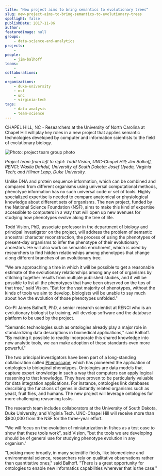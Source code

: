 ```yaml
---
title: "New project aims to bring semantics to evolutionary trees"
slug: new-project-aims-to-bring-semantics-to-evolutionary-trees
spotlight: false
publishDate: 2017-11-06
author: 
featuredImage: null
groups:
    - data-science-and-analytics
projects:
    - 
people:
    - jim-balhoff
teams: 
    - 
collaborations:
    - 
organizations:
    - duke-university
    - nsf
    - unc
    - virginia-tech
tags:
    - data-analysis
    - team-science
---
```


CHAPEL HILL, NC - Researchers at the University of North Carolina at Chapel Hill will play key roles in a new project that applies semantic technologies developed by computer and information scientists to the field of evolutionary biology.

![Photo: project team group photo](https://renci.org/wp-content/uploads/2017/11/bio-team-1024x768.jpg)

_Project team from left to right: Todd Vision, UNC-Chapel Hill; Jim Balhoff, RENCI; Wasila Dahdul, University of South Dakota; Josef Uyeda, Virginia Tech; and Hilmar Lapp, Duke University._

Unlike DNA and protein sequence information, which can be combined and compared from different organisms using universal computational methods, phenotype information has no such universal code or set of tools. Highly specialized expertise is needed to compare anatomical or physiological knowledge about different sets of organisms. The new project, funded by the National Science Foundation (NSF), aims to make this kind of expertise accessible to computers in a way that will open up new avenues for studying how phenotypes evolve along the tree of life.

Todd Vision, PhD, associate professor in the department of biology and principal investigator on the project, will address the problem of semantic ancestral character reconstruction, the process of using the phenotypes of present-day organisms to infer the phenotype of their evolutionary ancestors. He will also work on semantic enrichment, which is used by researchers to find hidden relationships among phenotypes that change along different branches of an evolutionary tree. 

 "We are approaching a time in which it will be possible to get a reasonable estimate of the evolutionary relationships among any set of organisms by stitching together results from multiple published studies, and it will be possible to list all the phenotypes that have been observed on the tips of that tree," said Vision. "But for the vast majority of phenotypes, without the kinds of tools we aim to develop, biologists will be unable to say much about how the evolution of those phenotypes unfolded."

 Co-PI James Balhoff, PhD, a senior research scientist at RENCI who is an evolutionary biologist by training, will develop software and the database platform to be used by the project.

 "Semantic technologies such as ontologies already play a major role in standardizing data descriptions in biomedical applications," said Balhoff. "By making it possible to readily incorporate this shared knowledge into new analytic tools, we can make adoption of these standards even more powerful."
 
 The two principal investigators have been part of a long-standing collaboration called [Phenoscape](http://phenoscape.org/), which has pioneered the application of ontologies to biological phenotypes. Ontologies are data models that capture expert knowledge in such a way that computers can apply logical reasoning to that knowledge. They have proven to be particularly valuable for data integration applications. For instance, ontologies link databases describing the functions of genes in distantly related organisms such as yeast, fruit flies, and humans. The new project will leverage ontologies for more challenging reasoning tasks.

 The research team includes collaborators at the University of South Dakota, Duke University, and Virginia Tech. UNC-Chapel Hill will receive more than $800,000 from the NSF for the three-year effort.

"We will focus on the evolution of miniaturization in fishes as a test case to show that these tools work", said Vision, "but the tools we are developing should be of general use for studying phenotype evolution in any organism."

"Looking more broadly, in many scientific fields, like biomedicine and environmental science, researchers rely on qualitative observations rather than quantitative ones," said Balhoff. "There is a great opportunity for ontologies to enable new informatics capabilities wherever that is the case."
